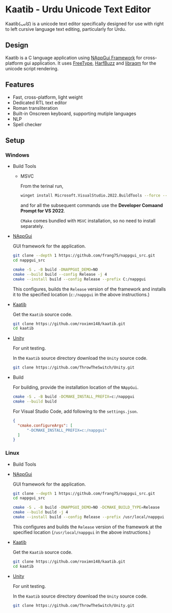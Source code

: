 # Kaatib - Urdu Unicode Text Editor

Kaatib(کاتب) is a unicode text editor specifically designed for use with
right to left cursive language text editing, particularly for Urdu.

## Design
Kaatib is a C language application using
[NAppGui Framework](https://nappgui.com/)
for cross-platform gui application. It uses
[FreeType](https://freetype.org/),
[HarfBuzz](https://github.com/harfbuzz/harfbuzz) and
[libraqm](https://github.com/HOST-Oman/libraqm)
for the unicode script rendering.

## Features
* Fast, cross-platform, light weight
* Dedicated RTL text editor
* Roman transliteration
* Built-in Onscreen keyboard, supporting mutiple languages
* NLP
* Spell checker

## Setup
### Windows
* Build Tools
  * MSVC
    
    From the terinal run,
    ```sh
    winget install Microsoft.VisualStudio.2022.BuildTools --force --override "--passive --wait --add Microsoft.VisualStudio.Workload.VCTools;includeRecommended"
    ```

    and for all the subsequent commands use the **Developer Comaand Prompt for VS 2022**.

    `CMake` comes bundled with `MSVC` installation, so no need to install separately.

* [NAppGui](https://nappgui.com/en/guide/build.html)

    GUI framework for the application.

    ```sh
    git clone --depth 1 https://github.com/frang75/nappgui_src.git
    cd nappgui_src

    cmake -S . -B build -DNAPPGUI_DEMO=NO
    cmake --build build --config Release -j 4
    cmake --install build --config Release --prefix C:/nappgui
    ```

    This configures, builds the `Release` version of the framework and installs it to the specified location (`c:/nappgui` in the above instructions.)

* [Kaatib](https://github.com/roximn148/kaatib)
    
    Get the `Kaatib` source code.
    ```sh
    git clone https://github.com/roximn148/kaatib.git
    cd kaatib
    ```

* [Unity](https://github.com/ThrowTheSwitch/Unity)

    For unit testing.
    
    In the `Kaatib` source directory download the `Unity` source code.

    ```sh
    git clone https://github.com/ThrowTheSwitch/Unity.git
    ```

* Build

  For building, provide the installation location of the `NAppGui`.
  ```sh
  cmake -S . -B build -DCMAKE_INSTALL_PREFIX=c:/nappgui
  cmake --build build
  ```

  For Visual Studio Code, add following to the `settings.json`.
  ```json
  {
    "cmake.configureArgs": [
        "-DCMAKE_INSTALL_PREFIX=c:/nappgui"
    ]
  }
  ```
  
### Linux
* Build Tools

* [NAppGui](https://nappgui.com/en/guide/build.html)

    GUI framework for the application.

    ```sh
    git clone --depth 1 https://github.com/frang75/nappgui_src.git
    cd nappgui_src

    cmake -S . -B build -DNAPPGUI_DEMO=NO -DCMAKE_BUILD_TYPE=Release
    cmake --build build -j 4
    cmake --install build --config Release --prefix /usr/local/nappgui
    ```

    This configures and builds the `Release` version of the framework at the specified location (`/usr/local/nappgui` in the above instructions.)

* [Kaatib](https://github.com/roximn148/kaatib)
    
    Get the `Kaatib` source code.
    ```sh
    git clone https://github.com/roximn148/kaatib.git
    cd kaatib
    ```

* [Unity](https://github.com/ThrowTheSwitch/Unity)

    For unit testing.
    
    In the `Kaatib` source directory download the `Unity` source code.

    ```sh
    git clone https://github.com/ThrowTheSwitch/Unity.git
    ```
